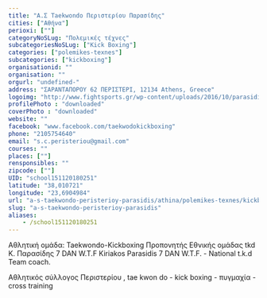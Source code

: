 ```yaml
---
title: "Α.Σ Taekwondo Περιστερίου Παρασίδης"
cities: ["Αθήνα"]
perioxi: [""]
categoryNoSLug: "Πολεμικές τέχνες"
subcategoriesNoSLug: ["Kick Boxing"]
categories: ["polemikes-texnes"]
subcategories: ["kickboxing"]
organisationid: ""
organisation: ""
orgurl: "undefined-"
address: "ΣΑΡΑΝΤΑΠΟΡΟΥ 62 ΠΕΡΙΣΤΕΡΙ, 12134 Athens, Greece"
logoimg: "http://www.fightsports.gr/wp-content/uploads/2016/10/parasidis-logo.jpg"
profilePhoto : "downloaded"
coverPhoto : "downloaded"
website: ""
facebook: "www.facebook.com/taekwodokickboxing"
phone: "2105754640"
email: "s.c.peristeriou@gmail.com"
courses: ""
places: [""]
rensponsibles: ""
zipcode: [""]
UID: "school151120180251"
latitude: "38,010721"
longitude: "23,6904984"
url: "a-s-taekwondo-peristerioy-parasidis/athina/polemikes-texnes/kickboxing"
slug: "a-s-taekwondo-peristerioy-parasidis"
aliases:
    - /school151120180251
---
```



Αθλητική ομάδα: Taekwondo-Kickboxing Προπονητής Εθνικής ομάδας tkd Κ. Παρασίδης 7 DAN W.T.F Kiriakos Parasidis 7 DAN W.T.F. - National t.k.d Team coach.

Αθλητικός σύλλογος Περιστερίου , tae kwon do - kick boxing - πυγμαχία - cross training